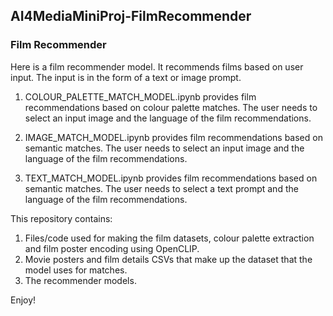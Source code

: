 ## AI4MediaMiniProj-FilmRecommender

### Film Recommender

Here is a film recommender model. It recommends films based on user input. The input is in the form of a text or image prompt.

1. COLOUR_PALETTE_MATCH_MODEL.ipynb provides film recommendations based on colour palette matches.
   The user needs to select an input image and the language of the film recommendations. 
   
2. IMAGE_MATCH_MODEL.ipynb provides film recommendations based on semantic matches.
   The user needs to select an input image and the language of the film recommendations. 
   
3. TEXT_MATCH_MODEL.ipynb provides film recommendations based on semantic matches.
   The user needs to select a text prompt and the language of the film recommendations.
   
This repository contains:

1. Files/code used for making the film datasets, colour palette extraction and film poster encoding using OpenCLIP.
2. Movie posters and film details CSVs that make up the dataset that the model uses for matches.
3. The recommender models.

Enjoy!
